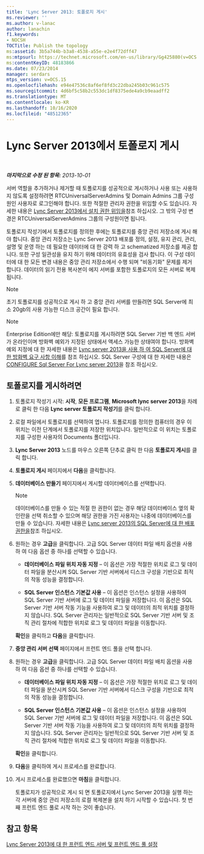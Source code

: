 ```yaml
---
title: 'Lync Server 2013: 토폴로지 게시'
ms.reviewer: ''
ms.author: v-lanac
author: lanachin
f1.keywords:
- NOCSH
TOCTitle: Publish the topology
ms:assetid: 3b5a744b-b3a8-4538-a55e-e2e4f72dff47
ms:mtpsurl: https://technet.microsoft.com/en-us/library/Gg425880(v=OCS.15)
ms:contentKeyID: 48183866
ms.date: 07/23/2014
manager: serdars
mtps_version: v=OCS.15
ms.openlocfilehash: e94e47536c8af6ef8fd3c22dba245b03c961c575
ms.sourcegitcommit: 4d6bf5c58b2c553dc1df8375ede4a9cb9eaadff2
ms.translationtype: MT
ms.contentlocale: ko-KR
ms.lasthandoff: 10/16/2020
ms.locfileid: "48512365"
---
```

# <a name="publish-the-topology-in-lync-server-2013"></a>Lync Server 2013에서 토폴로지 게시

<div data-xmlns="http://www.w3.org/1999/xhtml">

<div class="topic" data-xmlns="http://www.w3.org/1999/xhtml" data-msxsl="urn:schemas-microsoft-com:xslt" data-cs="https://msdn.microsoft.com/">

<div data-asp="https://msdn2.microsoft.com/asp">



</div>

<div id="mainSection">

<div id="mainBody">

<span> </span>

_**마지막으로 수정 된 항목:** 2013-10-01_

서버 역할을 추가하거나 제거할 때 토폴로지를 성공적으로 게시하거나 사용 또는 사용하지 않도록 설정하려면 RTCUniversalServerAdmins 및 Domain Admins 그룹 구성원인 사용자로 로그인해야 합니다. 또한 적절한 관리자 권한을 위임할 수도 있습니다. 자세한 내용은 [Lync Server 2013에서 설치 권한 위임을](lync-server-2013-delegate-setup-permissions.md)참조 하십시오. 그 밖의 구성 변경은 RTCUniversalServerAdmins 그룹의 구성원이면 됩니다.

토폴로지 작성기에서 토폴로지를 정의한 후에는 토폴로지를 중앙 관리 저장소에 게시 해야 합니다. 중앙 관리 저장소는 Lync Server 2013 배포를 정의, 설정, 유지 관리, 관리, 설명 및 운영 하는 데 필요한 데이터에 대 한 강력 하 고 schematized 저장소를 제공 합니다. 또한 구성 일관성을 유지 하기 위해 데이터의 유효성을 검사 합니다. 이 구성 데이터에 대 한 모든 변경 내용은 중앙 관리 저장소에서 수행 되며 "비동기화" 문제를 제거 합니다. 데이터의 읽기 전용 복사본이 에지 서버를 포함한 토폴로지의 모든 서버로 복제됩니다.

<div>


> [!NOTE]  
> 초기 토폴로지를 성공적으로 게시 하 고 중앙 관리 서버를 만들려면 SQL Server에 최소 20gb의 사용 가능한 디스크 공간이 필요 합니다.



</div>

<div>


> [!NOTE]  
> Enterprise Edition에만 해당: 토폴로지를 게시하려면 SQL Server 기반 백 엔드 서버가 온라인이며 방화벽 예외가 지정된 상태에서 액세스 가능한 상태여야 합니다. 방화벽 예외 지정에 대 한 자세한 내용은 <A href="lync-server-2013-understanding-firewall-requirements-for-sql-server.md">Lync server 2013을 사용 하 여 SQL Server에 대 한 방화벽 요구 사항 이해</A>를 참조 하십시오. SQL Server 구성에 대 한 자세한 내용은 <A href="lync-server-2013-configure-sql-server-for-lync-server.md">CONFIGURE Sql Server For Lync server 2013</A>을 참조 하십시오.



</div>

<div>

## <a name="to-publish-a-topology"></a>토폴로지를 게시하려면

1.  토폴로지 작성기 시작: **시작**, **모든 프로그램**, **Microsoft lync server 2013**을 차례로 클릭 한 다음 **Lync server 토폴로지 작성기**를 클릭 합니다.

2.  로컬 파일에서 토폴로지를 선택하여 엽니다. 토폴로지를 정의한 컴퓨터의 경우 이 위치는 이전 단계에서 토폴로지를 저장한 위치입니다. 일반적으로 이 위치는 토폴로지를 구성한 사용자의 Documents 폴더입니다.

3.  **Lync Server 2013** 노드를 마우스 오른쪽 단추로 클릭 한 다음 **토폴로지 게시**를 클릭 합니다.

4.  **토폴로지 게시** 페이지에서 **다음**을 클릭합니다.

5.  **데이터베이스 만들기** 페이지에서 게시할 데이터베이스를 선택합니다.
    
    <div>
    

    > [!NOTE]  
    > 데이터베이스를 만들 수 있는 적절 한 권한이 없는 경우 해당 데이터베이스 옆의 확인란을 선택 취소할 수 있으며 해당 권한을 가진 사용자는 나중에 데이터베이스를 만들 수 있습니다. 자세한 내용은 <A href="lync-server-2013-deployment-permissions-for-sql-server.md">Lync server 2013의 SQL Server에 대 한 배포 권한을</A>참조 하십시오.

    
    </div>

6.  원하는 경우 **고급**을 클릭합니다. 고급 SQL Server 데이터 파일 배치 옵션을 사용 하 여 다음 옵션 중 하나를 선택할 수 있습니다.
    
      - **데이터베이스 파일 위치 자동 지정** – 이 옵션은 가장 적절한 위치로 로그 및 데이터 파일을 분산시켜 SQL Server 기반 서버에서 디스크 구성을 기반으로 최적의 작동 성능을 결정합니다.
    
      - **SQL Server 인스턴스 기본값 사용** – 이 옵션은 인스턴스 설정을 사용하여 SQL Server 기반 서버에 로그 및 데이터 파일을 저장합니다. 이 옵션은 SQL Server 기반 서버 작동 기능을 사용하여 로그 및 데이터의 최적 위치를 결정하지 않습니다. SQL Server 관리자는 일반적으로 SQL Server 기반 서버 및 조직 관리 절차에 적합한 위치로 로그 및 데이터 파일을 이동합니다.
    
    **확인**을 클릭하고 **다음**을 클릭합니다.

7.  **중앙 관리 서버 선택** 페이지에서 프런트 엔드 풀을 선택 합니다.

8.  원하는 경우 **고급**을 클릭합니다. 고급 SQL Server 데이터 파일 배치 옵션을 사용 하 여 다음 옵션 중 하나를 선택할 수 있습니다.
    
      - **데이터베이스 파일 위치 자동 지정** – 이 옵션은 가장 적절한 위치로 로그 및 데이터 파일을 분산시켜 SQL Server 기반 서버에서 디스크 구성을 기반으로 최적의 작동 성능을 결정합니다.
    
      - **SQL Server 인스턴스 기본값 사용** – 이 옵션은 인스턴스 설정을 사용하여 SQL Server 기반 서버에 로그 및 데이터 파일을 저장합니다. 이 옵션은 SQL Server 기반 서버 작동 기능을 사용하여 로그 및 데이터의 최적 위치를 결정하지 않습니다. SQL Server 관리자는 일반적으로 SQL Server 기반 서버 및 조직 관리 절차에 적합한 위치로 로그 및 데이터 파일을 이동합니다.
    
    **확인**을 클릭합니다.

9.  **다음**을 클릭하여 게시 프로세스를 완료합니다.

10. 게시 프로세스를 완료했으면 **마침**을 클릭합니다.
    
    토폴로지가 성공적으로 게시 되 면 토폴로지에서 Lync Server 2013을 실행 하는 각 서버에 중앙 관리 저장소의 로컬 복제본을 설치 하기 시작할 수 있습니다. 첫 번째 프런트 엔드 풀로 시작 하는 것이 좋습니다.

</div>

<div>

## <a name="see-also"></a>참고 항목


[Lync Server 2013에 대 한 프런트 엔드 서버 및 프런트 엔드 풀 설정](lync-server-2013-setting-up-front-end-servers-and-front-end-pools.md)  
  

</div>

</div>

<span> </span>

</div>

</div>

</div>

